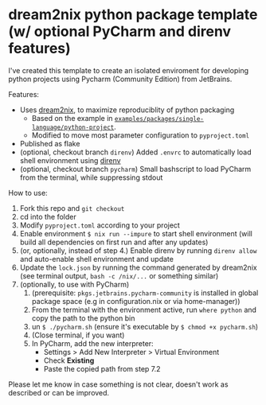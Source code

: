 # dream2nix python package template (w/ optional PyCharm and direnv features)
I've created this template to create an isolated enviroment for developing python projects using Pycharm (Community Edition) from JetBrains.

Features:
- Uses [dream2nix](https://github.com/nix-community/dream2nix), to maximize reproduciblity of python packaging
  - Based on the example in [`examples/packages/single-language/python-project`](https://github.com/nix-community/dream2nix/tree/67c1356f20b5f0495c46f1f25c45327a9e604c56/examples/packages/single-language/python-project).
  - Modified to move most parameter configuration to `pyproject.toml`
- Published as flake
- (optional, checkout branch `direnv`) Added `.envrc` to automatically load shell environment using [direnv](https://github.com/direnv/direnv/)
- (optional, checkout branch `pycharm`) Small bashscript to load PyCharm from the terminal, while suppressing stdout

How to use:
1. Fork this repo and `git checkout`
2. cd into the folder
3. Modify `pyproject.toml` according to your project
4. Enable environment `$ nix run --impure` to start shell environment (will build all dependencies on first run and after any updates)
5. (or, optionally, instead of step 4.) Enable direnv by running `direnv allow` and auto-enable shell environment and update
6. Update the `lock.json` by running the command generated by dream2nix (see terminal output, `bash -c /nix/...` or something similar)
7. (optionally, to use with PyCharm)
   1. (prerequisite: `pkgs.jetbrains.pycharm-community` is installed in global package space (e.g in configuration.nix or via home-manager))
   2. From the terminal with the environment active, run `where python` and copy the path to the python bin 
   3. un `$ ./pycharm.sh` (ensure it's executable by `$ chmod +x pycharm.sh`)
   4. (Close terminal, if you want)
   5. In PyCharm, add the new interpreter:
        - Settings > Add New Interpreter > Virtual Environment
        - Check **Existing** 
        - Paste the copied path from step 7.2 

Please let me know in case something is not clear, doesn't work as described or can be improved.
